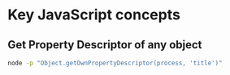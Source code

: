# Key JavaScript concepts

## Get Property Descriptor of any object

```bash
node -p "Object.getOwnPropertyDescriptor(process, 'title')"
```
